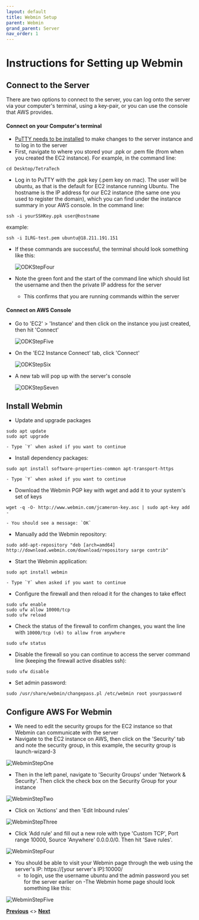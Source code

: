 ```yaml
---
layout: default
title: Webmin Setup
parent: Webmin
grand_parent: Server
nav_order: 1
---
```

# Instructions for Setting up Webmin

## Connect to the Server
There are two options to connect to the server, you can log onto the server via your computer's terminal, using a key-pair, or you can use the console that AWS provides.

#### **Connect on your Computer's terminal**
- [PuTTY needs to be installed](PuTTY_Setup.html) to make changes to the server instance and to log in to the server
- First, navigate to where you stored your .ppk or .pem file (from when you created the EC2 instance). For example, in the command line:
```
cd Desktop/TetraTech
```
- Log in to PuTTY with the .ppk key (.pem key on mac). The user will be ubuntu, as that is the default for EC2 instance running Ubuntu. The hostname is the IP address for our EC2 instance (the same one you used to register the domain), which you can find under the instance summary in your AWS console. In the command line:
```
ssh -i yourSSHKey.ppk user@hostname
```
example:
```
ssh -i ILRG-test.pem ubuntu@18.211.191.151
```
- If these commands are successful, the terminal should look something like this:

    ![ODKStepFour](serverAssets/ODKStepFour.png)
- Note the green font and the start of the command line which should list the username and then the private IP address for the server
    - This confirms that you are running commands within the server

#### **Connect on AWS Console**
- Go to 'EC2' > 'Instance' and then click on the instance you just created, then hit 'Connect'

    ![ODKStepFive](serverAssets/ODKStepFive.png)
- On the 'EC2 Instance Connect' tab, click 'Connect'

    ![ODKStepSix](serverAssets/ODKStepSix.png)
- A new tab will pop up with the server's console

    ![ODKStepSeven](serverAssets/ODKStepSeven.png)

## Install Webmin
- Update and upgrade packages
```
sudo apt update
sudo apt upgrade
```
    - Type `Y` when asked if you want to continue
- Install dependency packages:
```
sudo apt install software-properties-common apt-transport-https
```
    - Type `Y` when asked if you want to continue
- Download the Webmin PGP key with wget and add it to your system's set of keys
```
wget -q -O- http://www.webmin.com/jcameron-key.asc | sudo apt-key add -
```
    - You should see a message: `OK`
- Manually add the Webmin repository:
```
sudo add-apt-repository "deb [arch=amd64] http://download.webmin.com/download/repository sarge contrib"
```
- Start the Webmin application:
```
sudo apt install webmin
```
    - Type `Y` when asked if you want to continue
- Configure the firewall and then reload it for the changes to take effect
```
sudo ufw enable
sudo ufw allow 10000/tcp
sudo ufw reload
```
- Check the status of the firewall to confirm changes, you want the line with `10000/tcp (v6) to allow from anywhere`
```
sudo ufw status
```
- Disable the firewall so you can continue to access the server command line (keeping the firewall active disables ssh):
```
sudo ufw disable
```
- Set admin password:
```
sudo /usr/share/webmin/changepass.pl /etc/webmin root yourpassword
```

## Configure AWS For Webmin
- We need to edit the security groups for the EC2 instance so that Webmin can communicate with the server
- Navigate to the EC2 instance on AWS, then click on the 'Security' tab and note the security group, in this example, the security group is launch-wizard-3

![WebminStepOne](serverAssets/WebminStepOne.png)
- Then in the left panel, navigate to 'Security Groups' under 'Network & Security'. Then click the check box on the Security Group for your instance

![WebminStepTwo](serverAssets/WebminStepTwo.png)
- Click on 'Actions' and then 'Edit Inbound rules'

![WebminStepThree](serverAssets/WebminStepThree.png)
- Click 'Add rule' and fill out a new role with type 'Custom TCP', Port range 10000, Source 'Anywhere' 0.0.0.0/0. Then hit 'Save rules'.

![WebminStepFour](serverAssets/WebminStepFour.png)
- You should be able to visit your Webmin page through the web using the server's IP: https://[your server's IP]:10000/
    - to login, use the username ubuntu and the admin password you set for the server earlier on
-The Webmin home page should look something like this:

![WebminStepFive](serverAssets/WebminStepFive.png)

**[Previous](Webmin.html)** <> **[Next](NavigatingWebmin.html)**
